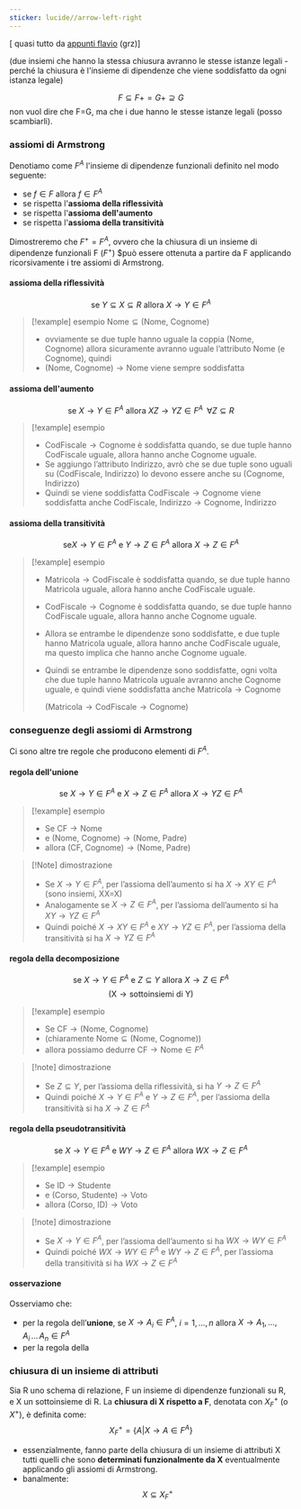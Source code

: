```yaml
---
sticker: lucide//arrow-left-right
---
```

[ quasi tutto da [appunti flavio](https://github.com/thegeek-sys/Vault) (grz)]
 
(due insiemi che hanno la stessa chiusura avranno le stesse istanze legali - perché la chiusura è l'insieme di dipendenze che viene soddisfatto da ogni istanza legale)

$$ F \subseteq F+ = G+ \supseteq G $$
non vuol dire che F=G, ma che i due hanno le stesse istanze legali (posso scambiarli).

### assiomi di Armstrong
Denotiamo come $F^A$ l'insieme di dipendenze funzionali definito nel modo seguente:
- $\text{se }f\in F \text{ allora }f\in F^A$ 
- se rispetta l'**assioma della riflessività**
- se rispetta l'**assioma dell'aumento**
- se rispetta l'**assioma della transitività**

Dimostreremo che $F^+=F^A$, ovvero che la chiusura di un insieme di dipendenze funzionali F ($F^+$) $può essere ottenuta a partire da F applicando ricorsivamente i tre assiomi di Armstrong.

#### assioma della riflessività
$$\text{se } Y \subseteq X \subseteq R \text{ allora } X\rightarrow Y \in F^A$$

> [!example] esempio
> $\text{Nome}\subseteq(\text{Nome, Cognome})$ 
> - ovviamente se due tuple hanno uguale la coppia $(\text{Nome, Cognome})$ allora sicuramente avranno uguale l’attributo $\text{Nome}$ (e $\text{Cognome}$), quindi 
> - $(\text{Nome, Cognome}) \rightarrow \text{Nome}$ viene sempre soddisfatta

#### assioma dell'aumento
$$\text{se } X \rightarrow Y \in F^A \text{ allora } XZ \rightarrow YZ \in F^A \,\,\, \forall Z \subseteq R $$

>[!example] esempio
>- $\text{CodFiscale}\rightarrow\text{Cognome}$ è soddisfatta quando, se due tuple hanno $\text{CodFiscale}$ uguale, allora hanno anche $\text{Cognome}$ uguale.
>- Se aggiungo l’attributo $\text{Indirizzo}$, avrò che se due tuple sono uguali su $(\text{CodFiscale, Indirizzo})$ lo devono essere anche su $(\text{Cognome, Indirizzo})$
>- Quindi se viene soddisfatta $\text{CodFiscale}\rightarrow\text{Cognome}$ viene soddisfatta anche $\text{CodFiscale, Indirizzo}\rightarrow\text{Cognome, Indirizzo}$

#### assioma della transitività
$$\text{se} X\rightarrow Y \in F^A \text{ e } Y\rightarrow Z \in F^A \text{ allora } X\to Z \in F^A$$

>[!example] esempio
> - $\text{Matricola}\rightarrow\text{CodFiscale}$ è soddisfatta quando, se due tuple hanno $\text{Matricola}$ uguale, allora hanno anche $\text{CodFiscale}$ uguale.
>- $\text{CodFiscale}\rightarrow\text{Cognome}$ è soddisfatta quando, se due tuple hanno $\text{CodFiscale}$ uguale, allora hanno anche $\text{Cognome}$ uguale.
> - Allora se entrambe le dipendenze sono soddisfatte, e due tuple hanno $\text{Matricola}$ uguale, allora hanno anche $\text{CodFiscale}$ uguale, ma questo implica che hanno anche $\text{Cognome}$ uguale.
> - Quindi se entrambe le dipendenze sono soddisfatte, ogni volta che due tuple hanno $\text{Matricola}$ uguale avranno anche $\text{Cognome}$ uguale, e quindi viene soddisfatta anche $\text{Matricola}\rightarrow\text{Cognome}$
>   
>   ($\text{Matricola}\to \text{CodFiscale}\to \text{Cognome}$)

### conseguenze degli assiomi di Armstrong

Ci sono altre tre regole che producono elementi di $F^A$.

#### regola dell'unione
$$
\text{se } X\to Y \in F^A \text{ e } X\to Z \in F^A \text{ allora } X \to YZ \in F^A
$$

>[!example] esempio
>- Se $\text{CF}\to\text{Nome}$
>- e $\text{(Nome, Cognome)}\to\text{(Nome, Padre)}$
>- allora $\text{(CF, Cognome)}\to\text{(Nome, {Padre})}$

>[!Note] dimostrazione
>- Se $X\rightarrow Y \in F^A$, per l’assioma dell’aumento si ha $X\rightarrow XY \in F^A$ (sono insiemi, $\text{XX=X}$)
>- Analogamente se $X\rightarrow Z \in F^A$, per l’assioma dell’aumento si ha $XY \rightarrow YZ \in F^A$
>- Quindi poiché $X\rightarrow XY \in F^A$ e $XY \rightarrow YZ \in F^A$, per l’assioma della transitività si ha $X\rightarrow YZ \in F^A$

#### regola della decomposizione
$$ \text{se }X \rightarrow Y \in F^A\text{ e }Z \subseteq Y\text{ allora }X\rightarrow Z \in F^A $$
$$\text{(X}\to\text{sottoinsiemi di Y)}$$
>[!example] esempio
>- Se $\text{CF}\to\text{(Nome, Cognome)}$
>- (chiaramente $\text{Nome}\subseteq\text{(Nome, Cognome)}$)
>- allora possiamo dedurre $\text{CF}\to\text{Nome}\in F^A$

>[!note] dimostrazione
>- Se $Z \subseteq Y$, per l’assioma della riflessività, si ha $Y\to Z\in F^A$
>- Quindi poiché $X\to Y\in F^A$ e $Y\to Z\in F^A$, per l’assioma della transitività si ha $X\to Z\in F^A$

#### regola della pseudotransitività
$$\text{se }X \rightarrow Y \in F^A\text{ e }WY \rightarrow Z \in F^A\text{ allora }WX \rightarrow Z \in F^A$$
>[!example] esempio
>- Se $\text{ID}\to\text{Studente}$
>- e $\text{(Corso, Studente)}\to\text{Voto}$
>- allora $\text{(Corso, ID)}\to\text{Voto}$

>[!note] dimostrazione
>- Se $X\to Y\in F^A$, per l’assioma dell’aumento si ha $WX\to WY\in F^A$
>- Quindi poiché $WX\to WY\in F^A$ e $WY\to Z\in F^A$, per l’assioma della transitività si ha $WX\to Z\in F^A$

#### osservazione
Osserviamo che:
- per la regola dell’**unione**, se $X\to A_{i}\in F^A$, $i=1,\, \dots,\,n$ allora $X\to A_{1},\,\dots,\,A_{i}\,\dots\,A_{n}\in F^A$
- per la regola della  
### chiusura di un insieme di attributi
Sia R uno schema di relazione, F un insieme di dipendenze funzionali su R, e X un sottoinsieme di R.
La **chiusura di X rispetto a F**, denotata con $X_{F}^+$ (o $X^+$), è definita come:
$$X_{F}^+ = \{ A|X\rightarrow A\in F^A\}$$
- essenzialmente, fanno parte della chiusura di un insieme di attributi X tutti quelli che sono **determinati funzionalmente da X** eventualmente applicando gli assiomi di Armstrong.
- banalmente:
$$X\subseteq X_{F}^+$$

